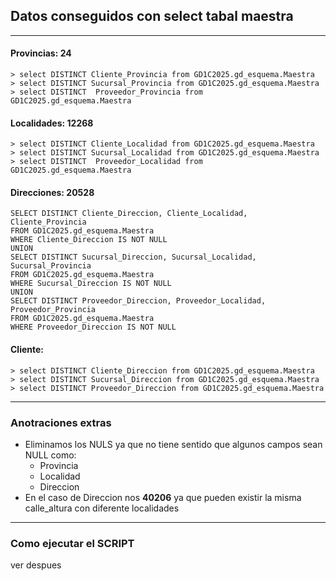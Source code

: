 ## Datos conseguidos con select tabal maestra
---
####  Provincias: 24
```
> select DISTINCT Cliente_Provincia from GD1C2025.gd_esquema.Maestra
> select DISTINCT Sucursal_Provincia from GD1C2025.gd_esquema.Maestra
> select DISTINCT  Proveedor_Provincia from GD1C2025.gd_esquema.Maestra
```

####  Localidades: 12268
```
> select DISTINCT Cliente_Localidad from GD1C2025.gd_esquema.Maestra
> select DISTINCT Sucursal_Localidad from GD1C2025.gd_esquema.Maestra
> select DISTINCT  Proveedor_Localidad from GD1C2025.gd_esquema.Maestra
```

#### Direcciones: 20528
```
SELECT DISTINCT Cliente_Direccion, Cliente_Localidad, Cliente_Provincia
FROM GD1C2025.gd_esquema.Maestra
WHERE Cliente_Direccion IS NOT NULL
UNION
SELECT DISTINCT Sucursal_Direccion, Sucursal_Localidad, Sucursal_Provincia
FROM GD1C2025.gd_esquema.Maestra
WHERE Sucursal_Direccion IS NOT NULL
UNION
SELECT DISTINCT Proveedor_Direccion, Proveedor_Localidad, Proveedor_Provincia
FROM GD1C2025.gd_esquema.Maestra
WHERE Proveedor_Direccion IS NOT NULL

```

#### Cliente: 
```
> select DISTINCT Cliente_Direccion from GD1C2025.gd_esquema.Maestra
> select DISTINCT Sucursal_Direccion from GD1C2025.gd_esquema.Maestra
> select DISTINCT Proveedor_Direccion from GD1C2025.gd_esquema.Maestra
```

---
### Anotraciones extras 
* 	Eliminamos los NULS ya que no tiene sentido que algunos campos sean NULL como:
    * Provincia 
    *	Localidad 
    *	Direccion
* En el caso de Direccion nos **40206**  ya que pueden existir la misma calle_altura con diferente localidades 


--- 
### Como ejecutar el SCRIPT
ver despues
